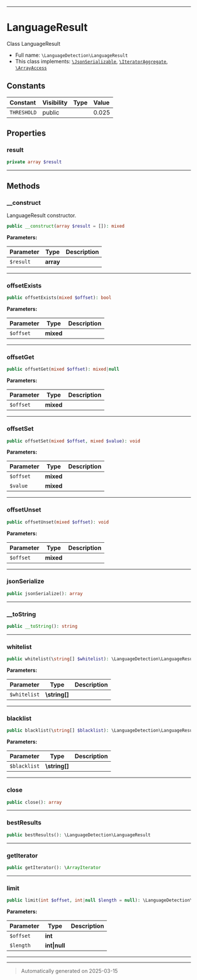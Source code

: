 ***

# LanguageResult

Class LanguageResult



* Full name: `\LanguageDetection\LanguageResult`
* This class implements:
[`\JsonSerializable`](../JsonSerializable.md), [`\IteratorAggregate`](../IteratorAggregate.md), [`\ArrayAccess`](../ArrayAccess.md)


## Constants

| Constant | Visibility | Type | Value |
|:---------|:-----------|:-----|:------|
|`THRESHOLD`|public| |0.025|

## Properties


### result



```php
private array $result
```






***

## Methods


### __construct

LanguageResult constructor.

```php
public __construct(array $result = []): mixed
```








**Parameters:**

| Parameter | Type | Description |
|-----------|------|-------------|
| `$result` | **array** |  |





***

### offsetExists



```php
public offsetExists(mixed $offset): bool
```








**Parameters:**

| Parameter | Type | Description |
|-----------|------|-------------|
| `$offset` | **mixed** |  |





***

### offsetGet



```php
public offsetGet(mixed $offset): mixed|null
```








**Parameters:**

| Parameter | Type | Description |
|-----------|------|-------------|
| `$offset` | **mixed** |  |





***

### offsetSet



```php
public offsetSet(mixed $offset, mixed $value): void
```








**Parameters:**

| Parameter | Type | Description |
|-----------|------|-------------|
| `$offset` | **mixed** |  |
| `$value` | **mixed** |  |





***

### offsetUnset



```php
public offsetUnset(mixed $offset): void
```








**Parameters:**

| Parameter | Type | Description |
|-----------|------|-------------|
| `$offset` | **mixed** |  |





***

### jsonSerialize



```php
public jsonSerialize(): array
```












***

### __toString



```php
public __toString(): string
```












***

### whitelist



```php
public whitelist(\string[] $whitelist): \LanguageDetection\LanguageResult
```








**Parameters:**

| Parameter | Type | Description |
|-----------|------|-------------|
| `$whitelist` | **\string[]** |  |





***

### blacklist



```php
public blacklist(\string[] $blacklist): \LanguageDetection\LanguageResult
```








**Parameters:**

| Parameter | Type | Description |
|-----------|------|-------------|
| `$blacklist` | **\string[]** |  |





***

### close



```php
public close(): array
```












***

### bestResults



```php
public bestResults(): \LanguageDetection\LanguageResult
```












***

### getIterator



```php
public getIterator(): \ArrayIterator
```












***

### limit



```php
public limit(int $offset, int|null $length = null): \LanguageDetection\LanguageResult
```








**Parameters:**

| Parameter | Type | Description |
|-----------|------|-------------|
| `$offset` | **int** |  |
| `$length` | **int&#124;null** |  |





***


***
> Automatically generated on 2025-03-15
